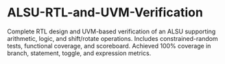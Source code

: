 # ALSU-RTL-and-UVM-Verification
Complete RTL design and UVM-based verification of an ALSU supporting arithmetic, logic, and shift/rotate operations. Includes constrained-random tests, functional coverage, and scoreboard. Achieved 100% coverage in branch, statement, toggle, and expression metrics.
